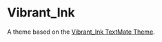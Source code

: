 # Vibrant_Ink

A theme based on the [Vibrant_Ink TextMate Theme](http://colorsublime.com/theme/Vibrant_Ink).
